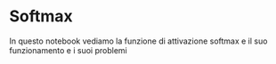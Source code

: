 # Softmax
 In questo notebook vediamo la funzione di attivazione softmax e il suo funzionamento e i suoi problemi
